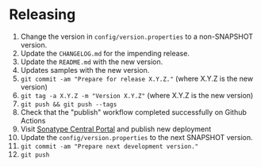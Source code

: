 # Releasing

1. Change the version in `config/version.properties` to a non-SNAPSHOT version.
2. Update the `CHANGELOG.md` for the impending release.
3. Update the `README.md` with the new version.
4. Updates samples with the new version.
5. `git commit -am "Prepare for release X.Y.Z."` (where X.Y.Z is the new version)
6. `git tag -a X.Y.Z -m "Version X.Y.Z"` (where X.Y.Z is the new version)
7. `git push && git push --tags`
8. Check that the "publish" workflow completed successfully on Github Actions
9.  Visit [Sonatype Central Portal](https://central.sonatype.com/publishing/deployments) and publish new deployment
10. Update the `config/version.properties` to the next SNAPSHOT version.
11. `git commit -am "Prepare next development version."`
12. `git push`
